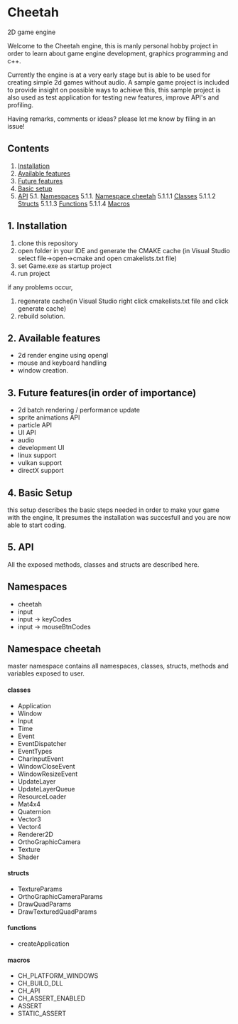 # Cheetah
2D game engine

Welcome to the Cheetah engine, this is manly personal hobby project in order to learn about game engine development, graphics programming and c++.

Currently the engine is at a very early stage but is able to be used for creating simple 2d games without audio. 
A sample game project is included to provide insight on possible ways to achieve this, this sample project is also used as test application for testing new features, improve API's and profiling.

Having remarks, comments or ideas? please let me know by filing in an issue!

## Contents
1. [Installation](#1-installation)                                                                                                       
2. [Available features](#2-available-features)
3. [Future features](#3-future-featuresin-order-of-importance)
4. [Basic setup](#4-basic-setup)
5. [API](#5-api)
 5.1. [Namespaces](#namespaces)
  5.1.1. [Namespace cheetah](#namespace-cheetah)
   5.1.1.1 [Classes](#classes)
   5.1.1.2 [Structs](#structs)
   5.1.1.3 [Functions](#functions)
   5.1.1.4 [Macros](#macros)

## 1. Installation
1. clone this repository 
2. open folder in your IDE and generate the CMAKE cache (in Visual Studio select file->open->cmake and open cmakelists.txt file)
3. set Game.exe as startup project
4. run project

if any problems occur,
1. regenerate cache(in Visual Studio right click cmakelists.txt file and click generate cache)
2. rebuild solution.

## 2. Available features
- 2d render engine using opengl
- mouse and keyboard handling
- window creation.

## 3. Future features(in order of importance)
- 2d batch rendering / performance update
- sprite animations API
- particle API
- UI API
- audio
- development UI
- linux support
- vulkan support
- directX support

## 4. Basic Setup
this setup describes the basic steps needed in order to make your game with the engine, It presumes the installation was succesfull and you are now able to start coding.

## 5. API
All the exposed methods, classes and structs are described here.

## Namespaces
- cheetah
- input
- input -> keyCodes
- input -> mouseBtnCodes

## Namespace cheetah
master namespace contains all namespaces, classes, structs, methods and variables exposed to user.

#### classes
- Application
- Window
- Input
- Time
- Event
- EventDispatcher
- EventTypes
- CharInputEvent
- WindowCloseEvent
- WindowResizeEvent
- UpdateLayer
- UpdateLayerQueue
- ResourceLoader<T>
- Mat4x4<T>
- Quaternion
- Vector3<T>
- Vector4<T>
- Renderer2D
- OrthoGraphicCamera
- Texture
- Shader

#### structs
- TextureParams
- OrthoGraphicCameraParams
- DrawQuadParams
- DrawTexturedQuadParams

#### functions
- createApplication

#### macros
- CH_PLATFORM_WINDOWS
- CH_BUILD_DLL
- CH_API
- CH_ASSERT_ENABLED
- ASSERT
- STATIC_ASSERT
 
